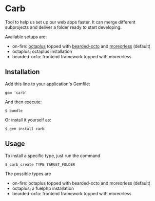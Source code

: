 # Carb

Tool to help us set up our web apps faster. It can merge different subprojects
and deliver a folder ready to start developing.

Available setups are:

- on-fire: [octaplus](https://github.com/proximitybbdo/octaplus) topped with [bearded-octo](https://github.com/proximitybbdo/bearded-octo) and [moreorless](https://github.com/rob-bar/moreorless) (default)
- octaplus: octaplus installation
- bearded-octo: frontend framework topped with moreorless

## Installation

Add this line to your application's Gemfile:

    gem 'carb'

And then execute:

    $ bundle

Or install it yourself as:

    $ gem install carb

## Usage

To install a specific type, just run the command

    $ carb create TYPE TARGET_FOLDER

The possible types are

- on-fire: octaplus topped with bearded-octo and moreorless (default)
- octaplus: a fuelphp installation
- bearded-octo: frontend framework topped with moreorless
